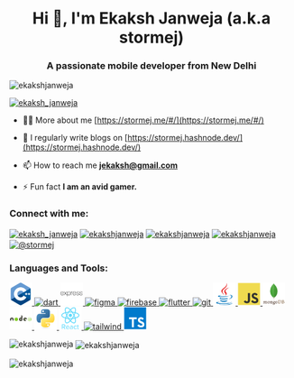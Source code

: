 <h1 align="center">Hi 👋, I'm Ekaksh Janweja (a.k.a stormej)</h1>
<h3 align="center">A passionate mobile developer from New Delhi</h3>

<p align="left"> <img src="https://komarev.com/ghpvc/?username=ekakshjanweja&label=Profile%20views&color=0e75b6&style=flat" alt="ekakshjanweja" /> </p>

<p align="left"> <a href="https://twitter.com/ekaksh_janweja" target="blank"><img src="https://img.shields.io/twitter/follow/ekaksh_janweja?logo=twitter&style=for-the-badge" alt="ekaksh_janweja" /></a> </p>

- 👨‍💻 More about me [https://stormej.me/#/](https://stormej.me/#/)

- 📝 I regularly write blogs on [https://stormej.hashnode.dev/](https://stormej.hashnode.dev/)

- 📫 How to reach me **jekaksh@gmail.com**

- ⚡ Fun fact **I am an avid gamer.**

<h3 align="left">Connect with me:</h3>
<p align="left">
<a href="https://twitter.com/ekaksh_janweja" target="blank"><img align="center" src="https://raw.githubusercontent.com/rahuldkjain/github-profile-readme-generator/master/src/images/icons/Social/twitter.svg" alt="ekaksh_janweja" height="30" width="40" /></a>
<a href="https://linkedin.com/in/ekakshjanweja" target="blank"><img align="center" src="https://raw.githubusercontent.com/rahuldkjain/github-profile-readme-generator/master/src/images/icons/Social/linked-in-alt.svg" alt="ekakshjanweja" height="30" width="40" /></a>
<a href="https://instagram.com/ekakshjanweja" target="blank"><img align="center" src="https://raw.githubusercontent.com/rahuldkjain/github-profile-readme-generator/master/src/images/icons/Social/instagram.svg" alt="ekakshjanweja" height="30" width="40" /></a>
<a href="https://www.behance.net/ekakshjanweja" target="blank"><img align="center" src="https://raw.githubusercontent.com/rahuldkjain/github-profile-readme-generator/master/src/images/icons/Social/behance.svg" alt="ekakshjanweja" height="30" width="40" /></a>
<a href="https://hashnode.com/@stormej" target="blank"><img align="center" src="https://raw.githubusercontent.com/rahuldkjain/github-profile-readme-generator/master/src/images/icons/Social/hashnode.svg" alt="@stormej" height="30" width="40" /></a>
</p>

<h3 align="left">Languages and Tools:</h3>
<p align="left"> <a href="https://www.w3schools.com/cpp/" target="_blank" rel="noreferrer"> <img src="https://raw.githubusercontent.com/devicons/devicon/master/icons/cplusplus/cplusplus-original.svg" alt="cplusplus" width="40" height="40"/> </a> <a href="https://dart.dev" target="_blank" rel="noreferrer"> <img src="https://www.vectorlogo.zone/logos/dartlang/dartlang-icon.svg" alt="dart" width="40" height="40"/> </a> <a href="https://expressjs.com" target="_blank" rel="noreferrer"> <img src="https://raw.githubusercontent.com/devicons/devicon/master/icons/express/express-original-wordmark.svg" alt="express" width="40" height="40"/> </a> <a href="https://www.figma.com/" target="_blank" rel="noreferrer"> <img src="https://www.vectorlogo.zone/logos/figma/figma-icon.svg" alt="figma" width="40" height="40"/> </a> <a href="https://firebase.google.com/" target="_blank" rel="noreferrer"> <img src="https://www.vectorlogo.zone/logos/firebase/firebase-icon.svg" alt="firebase" width="40" height="40"/> </a> <a href="https://flutter.dev" target="_blank" rel="noreferrer"> <img src="https://www.vectorlogo.zone/logos/flutterio/flutterio-icon.svg" alt="flutter" width="40" height="40"/> </a> <a href="https://git-scm.com/" target="_blank" rel="noreferrer"> <img src="https://www.vectorlogo.zone/logos/git-scm/git-scm-icon.svg" alt="git" width="40" height="40"/> </a> <a href="https://www.java.com" target="_blank" rel="noreferrer"> <img src="https://raw.githubusercontent.com/devicons/devicon/master/icons/java/java-original.svg" alt="java" width="40" height="40"/> </a> <a href="https://developer.mozilla.org/en-US/docs/Web/JavaScript" target="_blank" rel="noreferrer"> <img src="https://raw.githubusercontent.com/devicons/devicon/master/icons/javascript/javascript-original.svg" alt="javascript" width="40" height="40"/> </a> <a href="https://www.mongodb.com/" target="_blank" rel="noreferrer"> <img src="https://raw.githubusercontent.com/devicons/devicon/master/icons/mongodb/mongodb-original-wordmark.svg" alt="mongodb" width="40" height="40"/> </a> <a href="https://nodejs.org" target="_blank" rel="noreferrer"> <img src="https://raw.githubusercontent.com/devicons/devicon/master/icons/nodejs/nodejs-original-wordmark.svg" alt="nodejs" width="40" height="40"/> </a> <a href="https://www.python.org" target="_blank" rel="noreferrer"> <img src="https://raw.githubusercontent.com/devicons/devicon/master/icons/python/python-original.svg" alt="python" width="40" height="40"/> </a> <a href="https://reactjs.org/" target="_blank" rel="noreferrer"> <img src="https://raw.githubusercontent.com/devicons/devicon/master/icons/react/react-original-wordmark.svg" alt="react" width="40" height="40"/> </a> <a href="https://tailwindcss.com/" target="_blank" rel="noreferrer"> <img src="https://www.vectorlogo.zone/logos/tailwindcss/tailwindcss-icon.svg" alt="tailwind" width="40" height="40"/> </a> <a href="https://www.typescriptlang.org/" target="_blank" rel="noreferrer"> <img src="https://raw.githubusercontent.com/devicons/devicon/master/icons/typescript/typescript-original.svg" alt="typescript" width="40" height="40"/> </a> </p>

<p><img align="left" src="https://github-readme-stats.vercel.app/api/top-langs?username=ekakshjanweja&show_icons=true&locale=en&layout=compact" alt="ekakshjanweja" /></p>

<p>&nbsp;<img align="center" src="https://github-readme-stats.vercel.app/api?username=ekakshjanweja&show_icons=true&locale=en" alt="ekakshjanweja" /></p>

<p><img align="center" src="https://github-readme-streak-stats.herokuapp.com/?user=ekakshjanweja&" alt="ekakshjanweja" /></p>

